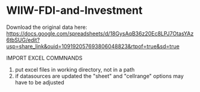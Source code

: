 # WIIW-FDI-and-Investment

Download the original data here: 
https://docs.google.com/spreadsheets/d/18GysAqB36z20Ec8LPJ7OtasYAz6tbSUG/edit?usp=share_link&ouid=109192057693806048823&rtpof=true&sd=true 

IMPORT EXCEL COMMNANDS
1. put excel files in working directory, not in a path
2. if datasources are updated the "sheet" and "cellrange" options may have to be adjusted

